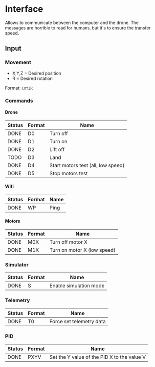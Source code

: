 # Interface

Allows to communicate between the computer and the drone. The messages are horrible to read for humans, but it's to ensure the transfer speed.

## Input

### Movement

- X,Y,Z = Desired position
- R = Desired rotation

Format: `CXYZR`

### Commands

#### Drone

| Status | Format | Name                               |
| ------ | ------ | ---------------------------------- |
| DONE   | D0     | Turn off                           |
| DONE   | D1     | Turn on                            |
| DONE   | D2     | Lift off                           |
| TODO   | D3     | Land                               |
| DONE   | D4     | Start motors test (all, low speed) |
| DONE   | D5     | Stop motors test                   |

#### Wifi

| Status | Format | Name |
| ------ | ------ | ---- |
| DONE   | WP     | Ping |

#### Motors

| Status | Format | Name                        |
| ------ | ------ | --------------------------- |
| DONE   | M0X    | Turn off motor X            |
| DONE   | M1X    | Turn on motor X (low speed) |

### Simulator

| Status | Format | Name                   |
| ------ | ------ | ---------------------- |
| DONE   | S      | Enable simulation mode |

### Telemetry

| Status | Format | Name                     |
| ------ | ------ | ------------------------ |
| DONE   | T0     | Force set telemetry data |

### PID

| Status | Format | Name                                        |
| ------ | ------ | ------------------------------------------- |
| DONE   | PXYV   | Set the Y value of the PID X to the value V |
